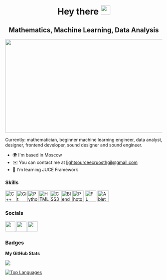 <div id="header" align="center">
  <h1>
    Hey there
    <img src="https://media.giphy.com/media/hvRJCLFzcasrR4ia7z/giphy.gif" width="30px"/>
  </h1>
  <h2>
    Mathematics, Machine Learning, Data Analysis
  </h2>
</div>

<div align="center">
  <img src="https://media.giphy.com/media/v1.Y2lkPTc5MGI3NjExaWZvNHM5enFmMDRzbjFubmZydzM3d2ZidG5qYTBudGFta2FrNDU2ZyZlcD12MV9pbnRlcm5hbF9naWZfYnlfaWQmY3Q9Zw/RMwgs5kZqkRyhF24KK/giphy.gif" width="600" height="300"/>
  <p></p>
</div>

Currently: mathematician, beginner machine learning engineer, data analyst, designer, frontend developer, sound designer and sound engineer.

*   🌍  I'm based in Moscow
*   ✉️  You can contact me at [lightsourceecruosthgil@gmail.com](mailto:lightsourceecruosthgil@gmail.com)
*   🧠  I'm learning JUCE Framework

### Skills 
<p align="left">
<a href="https://docs.microsoft.com/en-us/cpp/?view=msvc-170" target="_blank" rel="noreferrer"><img src="https://raw.githubusercontent.com/danielcranney/readme-generator/main/public/icons/skills/cplusplus-colored.svg" width="36" height="36" alt="C++" /></a><a href="https://git-scm.com/" target="_blank" rel="noreferrer"><img src="https://raw.githubusercontent.com/danielcranney/readme-generator/main/public/icons/skills/git-colored.svg" width="36" height="36" alt="Git" /></a><a href="https://www.python.org/" target="_blank" rel="noreferrer"><img src="https://raw.githubusercontent.com/danielcranney/readme-generator/main/public/icons/skills/python-colored.svg" width="36" height="36" alt="Python" /></a><a href="https://developer.mozilla.org/en-US/docs/Glossary/HTML5" target="_blank" rel="noreferrer"><img src="https://raw.githubusercontent.com/danielcranney/readme-generator/main/public/icons/skills/html5-colored.svg" width="36" height="36" alt="HTML5" /></a><a href="https://www.w3.org/TR/CSS/#css" target="_blank" rel="noreferrer"><img src="https://raw.githubusercontent.com/danielcranney/readme-generator/main/public/icons/skills/css3-colored.svg" width="36" height="36" alt="CSS3" /></a><a href="https://www.blender.org/" target="_blank" rel="noreferrer"><img src="https://raw.githubusercontent.com/danielcranney/readme-generator/main/public/icons/skills/blender-colored.svg" width="36" height="36" alt="Blender" /></a><a href="https://www.adobe.com/uk/products/photoshop.html" target="_blank" rel="noreferrer"><img src="https://raw.githubusercontent.com/danielcranney/readme-generator/main/public/icons/skills/photoshop-colored.svg" width="36" height="36" alt="Photoshop" /></a> <a href="https://www.image-line.com/" target="_blank" rel="noreferrer"><img src="https://www.image-line.com/innovaeditor/assets/legal/IL-legal.png" width="36" height="36" alt="FL Studio" /></a> <a href="https://www.ableton.com/" target="_blank" rel="noreferrer"><img src="https://upload.wikimedia.org/wikipedia/commons/b/bf/Ableton_Live_logo.png" width="36" height="36" alt="Ableton" /></a></p>
                    

### Socials
                  
<p align="left"> 
<a href="https://www.behance.com/l1ghtsource" target="_blank" rel="noreferrer"> <picture> <source media="(prefers-color-scheme: dark)" srcset="undefined" /> <source media="(prefers-color-scheme: light)" srcset="https://raw.githubusercontent.com/danielcranney/readme-generator/main/public/icons/socials/behance.svg" /> <img src="https://raw.githubusercontent.com/danielcranney/readme-generator/main/public/icons/socials/behance.svg" width="32" height="32" /> </picture> </a> <a href="https://vk.com/ecruosthgil" target="_blank" rel="noreferrer"> <picture> <source media="(prefers-color-scheme: dark)" srcset="undefined" /> <source media="(prefers-color-scheme: light)" srcset="https://upload.wikimedia.org/wikipedia/commons/2/21/VK.com-logo.svg" /> <img src="https://upload.wikimedia.org/wikipedia/commons/2/21/VK.com-logo.svg" width="32" height="32" /> </picture> </a><a href="https://www.youtube.com/@l1ghtsource" target="_blank" rel="noreferrer"> <picture> <source media="(prefers-color-scheme: dark)" srcset="undefined" /> <source media="(prefers-color-scheme: light)" srcset="https://raw.githubusercontent.com/danielcranney/readme-generator/main/public/icons/socials/youtube.svg" /> <img src="https://raw.githubusercontent.com/danielcranney/readme-generator/main/public/icons/socials/youtube.svg" width="32" height="32" /> </picture> </a> </p>

### Badges

<b>My GitHub Stats</b>

<a href="http://www.github.com/l1ghtsource"><img src="https://github-readme-streak-stats.herokuapp.com/?user=l1ghtsource&stroke=000000&background=ffffff&ring=0891b2&fire=0891b2&currStreakNum=000000&currStreakLabel=0891b2&sideNums=000000&sideLabels=000000&dates=000000&hide_border=true" /></a>

<a href="https://github.com/l1ghtsource" align="left"><img src="https://github-readme-stats.vercel.app/api/top-langs/?username=l1ghtsource&langs_count=10&title_color=0891b2&text_color=000000&icon_color=0891b2&bg_color=ffffff&hide_border=true&locale=en&custom_title=Top%20%Languages" alt="Top Languages" /></a>
